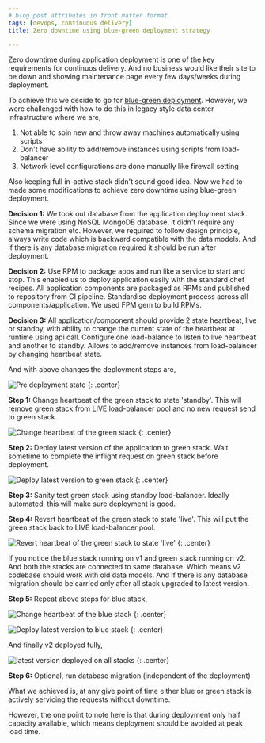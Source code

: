 ```yaml
---
# blog post attributes in front matter format
tags: [devops, continuous delivery]
title: Zero downtime using blue-green deployment strategy

---
```

Zero downtime during application deployment is one of the key requirements for continuos delivery. And no business would like their site to be down and showing maintenance page every few days/weeks during deployment.

To achieve this we decide to go for [blue-green deployment](http://martinfowler.com/bliki/BlueGreenDeployment.html). However, we were challenged with how to do this in legacy style data center infrastructure where we are,

1. Not able to spin new and throw away machines automatically using scripts
2. Don't have ability to add/remove instances using scripts from load-balancer
3. Network level configurations are done manually like firewall setting

Also keeping full in-active stack didn't sound good idea. Now we had to made some modifications to achieve zero downtime using blue-green deployment.

**Decision 1:** We took out database from the application deployment stack. Since we were using NoSQL MongoDB database, it didn't require any schema migration etc. However, we required to follow design principle, always write code which is backward compatible with the data models. And if there is any database migration required it should be run after deployment.

**Decision 2:** Use RPM to package apps and run like a service to start and stop. This enabled us to deploy application easily with the standard chef recipes. All application components are packaged as RPMs and published to repository from CI pipeline. Standardise deployment process across all components/application. We used FPM gem to build RPMs.

**Decision 3:** All application/component should provide 2 state heartbeat, live or standby, with ability to change the current state of the heartbeat at runtime using api call. Configure one load-balance to listen to live heartbeat and another to standby. Allows to add/remove instances from load-balancer by changing heartbeat state.

And with above changes the deployment steps are,

![Pre deployment state](/assets/sunitblog/posts/images/zero-downtime-blue-green-deployment/1-state-before-deployment.png "pre deployment state")
{: .center}

**Step 1:** Change heartbeat of the green stack to state 'standby'. This will remove green stack from LIVE load-balancer pool and no new request send to green stack.

![Change heartbeat of the green stack](/assets/sunitblog/posts/images/zero-downtime-blue-green-deployment/2-green-standby.png "Change heartbeat of the green stack")
{: .center}

**Step 2:** Deploy latest version of the application to green stack. Wait sometime to complete the inflight request on green stack before deployment.

![Deploy latest version to green stack](/assets/sunitblog/posts/images/zero-downtime-blue-green-deployment/3-green-v2.png "Deploy latest version to green stack")
{: .center}

**Step 3:** Sanity test green stack using standby load-balancer. Ideally automated, this will make sure deployment is good.

**Step 4:** Revert heartbeat of the green stack to state 'live'. This will put the green stack back to LIVE load-balancer pool.

![Revert heartbeat of the green stack to state 'live'](/assets/sunitblog/posts/images/zero-downtime-blue-green-deployment/4-green-v2-live.png "Revert heartbeat of the green stack to state 'live'")
{: .center}

If you notice the blue stack running on v1 and green stack running on v2. And both the stacks are connected to same database. Which means v2 codebase should work with old data models. And if there is any database migration should be carried only after all stack upgraded to latest version.

**Step 5:** Repeat above steps for blue stack,

![Change heartbeat of the blue stack](/assets/sunitblog/posts/images/zero-downtime-blue-green-deployment/5-blue-standby.png "Change heartbeat of the blue stack")
{: .center}

![Deploy latest version to blue stack](/assets/sunitblog/posts/images/zero-downtime-blue-green-deployment/6-blue-v2.png "Deploy latest version to blue stack")
{: .center}

And finally v2 deployed fully,

![latest version deployed on all stacks](/assets/sunitblog/posts/images/zero-downtime-blue-green-deployment/7-blue-v2-live.png "latest version deployed on all stacks")
{: .center}

**Step 6:** Optional, run database migration (independent of the deployment)

What we achieved is, at any give point of time either blue or green stack is actively servicing the requests without downtime.

However, the one point to note here is that during deployment only half capacity available, which means deployment should be avoided at peak load time.


